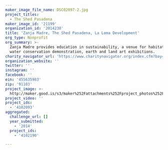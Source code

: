 ```yaml
---
maker_image_file_name: DSC02097-2.jpg
project_titles:
  - The Shed Pasadena
maker_image_id: '21199'
organization_id: '2014230'
title: 'Zanja Madre, The Shed Pasadena, La Loma Development'
org_type: Nonprofit
org_summary: >-
  Zanja Madre provides education in sustainability, a venue for habitat and
  water conservation demonstration, earth and land art exhibitions.
charity_navigator_url: 'https://www.charitynavigator.org/index.cfm?bay=search.profile&ein=455635983'
organization_website: ''
twitter: ''
instagram: ''
facebook: ''
ein: '455635983'
zip: '91103'
project_image: >-
  http://maker.good.is/s3/maker%252Fattachments%252Fproject_photos%252Fimages%252F21199%252Fdisplay%252FDSC02097-2.jpg=c570x385
project_video: ''
project_ids:
  - '4102093'
aggregated:
  challenge_url: []
  year_submitted:
    - '2014'
  project_ids:
    - '4102190'

---
```

